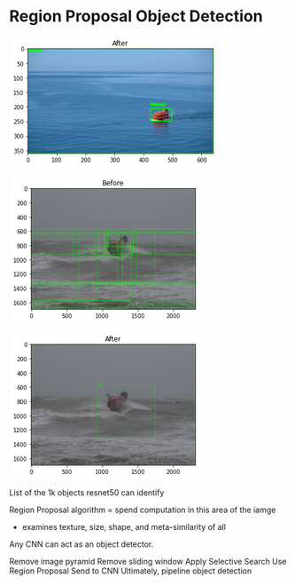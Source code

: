 # Region Proposal Object Detection

![lifeboat detect](images/output/lifeboat-out.png)

![lifeboat search](images/output/lifeboat2-out.png)

![lifeboat detect2](images/output/lifeboat2-out2.png)

List of the 1k objects resnet50 can identify

Region Proposal algorithm = spend computation in this area of the iamge
- examines texture, size, shape, and meta-similarity of all

Any CNN can act as an object detector.

Remove image pyramid
Remove sliding window
Apply Selective Search
Use Region Proposal
Send to CNN 
Ultimately, pipeline object detection

